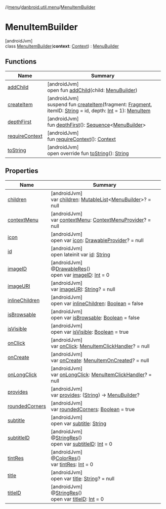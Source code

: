 //[menu](../../../index.md)/[danbroid.util.menu](../index.md)/[MenuItemBuilder](index.md)

# MenuItemBuilder

[androidJvm]\
class [MenuItemBuilder](index.md)(**context**: [Context](https://developer.android.com/reference/kotlin/android/content/Context.html)) : [MenuBuilder](../-menu-builder/index.md)

## Functions

| Name | Summary |
|---|---|
| [addChild](../-menu-builder/add-child.md) | [androidJvm]<br>open fun [addChild](../-menu-builder/add-child.md)(child: [MenuBuilder](../-menu-builder/index.md)) |
| [createItem](create-item.md) | [androidJvm]<br>suspend fun [createItem](create-item.md)(fragment: [Fragment](https://developer.android.com/reference/kotlin/androidx/fragment/app/Fragment.html), itemID: [String](https://kotlinlang.org/api/latest/jvm/stdlib/kotlin/-string/index.html) = id, depth: [Int](https://kotlinlang.org/api/latest/jvm/stdlib/kotlin/-int/index.html) = 1): [MenuItem](../-menu-item/index.md) |
| [depthFirst](../-menu-builder/depth-first.md) | [androidJvm]<br>fun [depthFirst](../-menu-builder/depth-first.md)(): [Sequence](https://kotlinlang.org/api/latest/jvm/stdlib/kotlin.sequences/-sequence/index.html)<[MenuBuilder](../-menu-builder/index.md)> |
| [requireContext](../-menu-builder/require-context.md) | [androidJvm]<br>fun [requireContext](../-menu-builder/require-context.md)(): [Context](https://developer.android.com/reference/kotlin/android/content/Context.html) |
| [toString](to-string.md) | [androidJvm]<br>open override fun [toString](to-string.md)(): [String](https://kotlinlang.org/api/latest/jvm/stdlib/kotlin/-string/index.html) |

## Properties

| Name | Summary |
|---|---|
| [children](index.md#233103599%2FProperties%2F1173194265) | [androidJvm]<br>var [children](index.md#233103599%2FProperties%2F1173194265): [MutableList](https://kotlinlang.org/api/latest/jvm/stdlib/kotlin.collections/-mutable-list/index.html)<[MenuBuilder](../-menu-builder/index.md)>? = null |
| [contextMenu](index.md#1658623966%2FProperties%2F1173194265) | [androidJvm]<br>var [contextMenu](index.md#1658623966%2FProperties%2F1173194265): [ContextMenuProvider](../index.md#1636045883%2FClasslikes%2F1173194265)? = null |
| [icon](index.md#-130863051%2FProperties%2F1173194265) | [androidJvm]<br>open var [icon](index.md#-130863051%2FProperties%2F1173194265): [DrawableProvider](../index.md#-1166866407%2FClasslikes%2F1173194265)? = null |
| [id](index.md#-531072493%2FProperties%2F1173194265) | [androidJvm]<br>open lateinit var [id](index.md#-531072493%2FProperties%2F1173194265): [String](https://kotlinlang.org/api/latest/jvm/stdlib/kotlin/-string/index.html) |
| [imageID](index.md#675158102%2FProperties%2F1173194265) | [androidJvm]<br>@[DrawableRes](https://developer.android.com/reference/kotlin/androidx/annotation/DrawableRes.html)()<br>open var [imageID](index.md#675158102%2FProperties%2F1173194265): [Int](https://kotlinlang.org/api/latest/jvm/stdlib/kotlin/-int/index.html) = 0 |
| [imageURI](index.md#1534310685%2FProperties%2F1173194265) | [androidJvm]<br>var [imageURI](index.md#1534310685%2FProperties%2F1173194265): [String](https://kotlinlang.org/api/latest/jvm/stdlib/kotlin/-string/index.html)? = null |
| [inlineChildren](index.md#-998869866%2FProperties%2F1173194265) | [androidJvm]<br>open var [inlineChildren](index.md#-998869866%2FProperties%2F1173194265): [Boolean](https://kotlinlang.org/api/latest/jvm/stdlib/kotlin/-boolean/index.html) = false |
| [isBrowsable](index.md#1316370209%2FProperties%2F1173194265) | [androidJvm]<br>open var [isBrowsable](index.md#1316370209%2FProperties%2F1173194265): [Boolean](https://kotlinlang.org/api/latest/jvm/stdlib/kotlin/-boolean/index.html) = false |
| [isVisible](index.md#-1071760220%2FProperties%2F1173194265) | [androidJvm]<br>open var [isVisible](index.md#-1071760220%2FProperties%2F1173194265): [Boolean](https://kotlinlang.org/api/latest/jvm/stdlib/kotlin/-boolean/index.html) = true |
| [onClick](on-click.md) | [androidJvm]<br>var [onClick](on-click.md): [MenuItemClickHandler](../index.md#-585949676%2FClasslikes%2F1173194265)? = null |
| [onCreate](on-create.md) | [androidJvm]<br>var [onCreate](on-create.md): [MenuItemOnCreated](../index.md#2071487011%2FClasslikes%2F1173194265)? = null |
| [onLongClick](on-long-click.md) | [androidJvm]<br>var [onLongClick](on-long-click.md): [MenuItemClickHandler](../index.md#-585949676%2FClasslikes%2F1173194265)? = null |
| [provides](index.md#-196149156%2FProperties%2F1173194265) | [androidJvm]<br>var [provides](index.md#-196149156%2FProperties%2F1173194265): ([String](https://kotlinlang.org/api/latest/jvm/stdlib/kotlin/-string/index.html)) -> [MenuBuilder](../-menu-builder/index.md)? |
| [roundedCorners](rounded-corners.md) | [androidJvm]<br>var [roundedCorners](rounded-corners.md): [Boolean](https://kotlinlang.org/api/latest/jvm/stdlib/kotlin/-boolean/index.html) = true |
| [subtitle](index.md#2040582390%2FProperties%2F1173194265) | [androidJvm]<br>open var [subtitle](index.md#2040582390%2FProperties%2F1173194265): [String](https://kotlinlang.org/api/latest/jvm/stdlib/kotlin/-string/index.html) |
| [subtitleID](index.md#-2115878405%2FProperties%2F1173194265) | [androidJvm]<br>@[StringRes](https://developer.android.com/reference/kotlin/androidx/annotation/StringRes.html)()<br>open var [subtitleID](index.md#-2115878405%2FProperties%2F1173194265): [Int](https://kotlinlang.org/api/latest/jvm/stdlib/kotlin/-int/index.html) = 0 |
| [tintRes](tint-res.md) | [androidJvm]<br>@[ColorRes](https://developer.android.com/reference/kotlin/androidx/annotation/ColorRes.html)()<br>var [tintRes](tint-res.md): [Int](https://kotlinlang.org/api/latest/jvm/stdlib/kotlin/-int/index.html) = 0 |
| [title](index.md#-1838600268%2FProperties%2F1173194265) | [androidJvm]<br>open var [title](index.md#-1838600268%2FProperties%2F1173194265): [String](https://kotlinlang.org/api/latest/jvm/stdlib/kotlin/-string/index.html)? = null |
| [titleID](index.md#-1978799815%2FProperties%2F1173194265) | [androidJvm]<br>@[StringRes](https://developer.android.com/reference/kotlin/androidx/annotation/StringRes.html)()<br>open var [titleID](index.md#-1978799815%2FProperties%2F1173194265): [Int](https://kotlinlang.org/api/latest/jvm/stdlib/kotlin/-int/index.html) = 0 |
